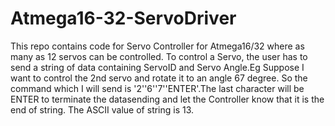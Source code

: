 # Atmega16-32-ServoDriver

This repo contains code for Servo Controller for Atmega16/32 where as many as 12 servos can be controlled.
To control a Servo, the user has to send a string of data containing ServoID and Servo Angle.Eg Suppose I want to control 
the 2nd servo and rotate it to an angle 67 degree. So the command which I will send is '2''6''7''ENTER'.The last character
will be ENTER to terminate the datasending and let the Controller know that it is the end of string.
        The ASCII value of string is 13.
